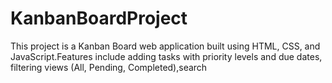 # KanbanBoardProject
This project is a Kanban Board web application built using HTML, CSS, and JavaScript.Features include adding tasks with priority levels and due dates, filtering views (All, Pending, Completed),search 
